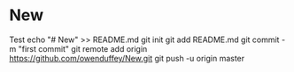 # New
Test
echo "# New" >> README.md
git init
git add README.md
git commit -m "first commit"
git remote add origin https://github.com/owenduffey/New.git
git push -u origin master
